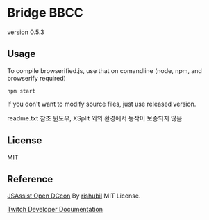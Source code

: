 Bridge BBCC
===
version 0.5.3



## Usage
To compile browserified.js, use that on comandline
(node, npm, and browserify required)
```
npm start
```
If you don't want to modify source files, just use released version.

readme.txt 참조
윈도우, XSplit 외의 환경에서 동작이 보증되지 않음


## License
MIT

## Reference
[JSAssist Open DCcon](https://github.com/rishubil/jsassist-open-dccon)
By [rishubil](https://github.com/rishubil) MIT License.

[Twitch Developer Documentation](https://dev.twitch.tv/docs)

